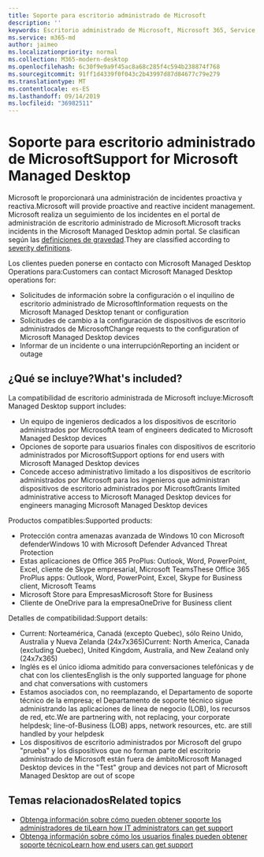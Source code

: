 ```yaml
---
title: Soporte para escritorio administrado de Microsoft
description: ''
keywords: Escritorio administrado de Microsoft, Microsoft 365, Service, Documentation
ms.service: m365-md
author: jaimeo
ms.localizationpriority: normal
ms.collection: M365-modern-desktop
ms.openlocfilehash: 6c30f9e9a9f45ac8a68c285f4c594b238874f768
ms.sourcegitcommit: 91ff1d4339f0f043c2b43997d87d84677c79e279
ms.translationtype: MT
ms.contentlocale: es-ES
ms.lasthandoff: 09/14/2019
ms.locfileid: "36982511"
---
```

# <a name="support-for-microsoft-managed-desktop"></a><span data-ttu-id="0f3b7-103">Soporte para escritorio administrado de Microsoft</span><span class="sxs-lookup"><span data-stu-id="0f3b7-103">Support for Microsoft Managed Desktop</span></span>

<span data-ttu-id="0f3b7-104">Microsoft le proporcionará una administración de incidentes proactiva y reactiva.</span><span class="sxs-lookup"><span data-stu-id="0f3b7-104">Microsoft will provide proactive and reactive incident management.</span></span> <span data-ttu-id="0f3b7-105">Microsoft realiza un seguimiento de los incidentes en el portal de administración de escritorio administrado de Microsoft.</span><span class="sxs-lookup"><span data-stu-id="0f3b7-105">Microsoft tracks incidents in the Microsoft Managed Desktop admin portal.</span></span> <span data-ttu-id="0f3b7-106">Se clasifican según las [definiciones de gravedad](../working-with-managed-desktop/admin-support.md#sev).</span><span class="sxs-lookup"><span data-stu-id="0f3b7-106">They are classified according to [severity definitions](../working-with-managed-desktop/admin-support.md#sev).</span></span>

<span data-ttu-id="0f3b7-107">Los clientes pueden ponerse en contacto con Microsoft Managed Desktop Operations para:</span><span class="sxs-lookup"><span data-stu-id="0f3b7-107">Customers can contact Microsoft Managed Desktop operations for:</span></span>
- <span data-ttu-id="0f3b7-108">Solicitudes de información sobre la configuración o el inquilino de escritorio administrado de Microsoft</span><span class="sxs-lookup"><span data-stu-id="0f3b7-108">Information requests on the Microsoft Managed Desktop tenant or configuration</span></span>
- <span data-ttu-id="0f3b7-109">Solicitudes de cambio a la configuración de dispositivos de escritorio administrados de Microsoft</span><span class="sxs-lookup"><span data-stu-id="0f3b7-109">Change requests to the configuration of Microsoft Managed Desktop devices</span></span>
- <span data-ttu-id="0f3b7-110">Informar de un incidente o una interrupción</span><span class="sxs-lookup"><span data-stu-id="0f3b7-110">Reporting an incident or outage</span></span>

## <a name="whats-included"></a><span data-ttu-id="0f3b7-111">¿Qué se incluye?</span><span class="sxs-lookup"><span data-stu-id="0f3b7-111">What's included?</span></span>

<span data-ttu-id="0f3b7-112">La compatibilidad de escritorio administrada de Microsoft incluye:</span><span class="sxs-lookup"><span data-stu-id="0f3b7-112">Microsoft Managed Desktop support includes:</span></span>

- <span data-ttu-id="0f3b7-113">Un equipo de ingenieros dedicados a los dispositivos de escritorio administrados por Microsoft</span><span class="sxs-lookup"><span data-stu-id="0f3b7-113">A team of engineers dedicated to Microsoft Managed Desktop devices</span></span>
- <span data-ttu-id="0f3b7-114">Opciones de soporte para usuarios finales con dispositivos de escritorio administrados por Microsoft</span><span class="sxs-lookup"><span data-stu-id="0f3b7-114">Support options for end users with Microsoft Managed Desktop devices</span></span>
- <span data-ttu-id="0f3b7-115">Concede acceso administrativo limitado a los dispositivos de escritorio administrados por Microsoft para los ingenieros que administran dispositivos de escritorio administrados por Microsoft</span><span class="sxs-lookup"><span data-stu-id="0f3b7-115">Grants limited administrative access to Microsoft Managed Desktop devices for engineers managing Microsoft Managed Desktop devices</span></span> 

<span data-ttu-id="0f3b7-116">Productos compatibles:</span><span class="sxs-lookup"><span data-stu-id="0f3b7-116">Supported products:</span></span>

- <span data-ttu-id="0f3b7-117">Protección contra amenazas avanzada de Windows 10 con Microsoft defender</span><span class="sxs-lookup"><span data-stu-id="0f3b7-117">Windows 10 with Microsoft Defender Advanced Threat Protection</span></span> 
- <span data-ttu-id="0f3b7-118">Estas aplicaciones de Office 365 ProPlus: Outlook, Word, PowerPoint, Excel, cliente de Skype empresarial, Microsoft Teams</span><span class="sxs-lookup"><span data-stu-id="0f3b7-118">These Office 365 ProPlus apps: Outlook, Word, PowerPoint, Excel, Skype for Business client, Microsoft Teams</span></span> 
- <span data-ttu-id="0f3b7-119">Microsoft Store para Empresas</span><span class="sxs-lookup"><span data-stu-id="0f3b7-119">Microsoft Store for Business</span></span> 
- <span data-ttu-id="0f3b7-120">Cliente de OneDrive para la empresa</span><span class="sxs-lookup"><span data-stu-id="0f3b7-120">OneDrive for Business client</span></span> 

<span data-ttu-id="0f3b7-121">Detalles de compatibilidad:</span><span class="sxs-lookup"><span data-stu-id="0f3b7-121">Support details:</span></span>

- <span data-ttu-id="0f3b7-122">Current: Norteamérica, Canadá (excepto Quebec), sólo Reino Unido, Australia y Nueva Zelanda (24x7x365)</span><span class="sxs-lookup"><span data-stu-id="0f3b7-122">Current: North America, Canada (excluding Quebec), United Kingdom, Australia, and New Zealand only (24x7x365)</span></span> 
- <span data-ttu-id="0f3b7-123">Inglés es el único idioma admitido para conversaciones telefónicas y de chat con los clientes</span><span class="sxs-lookup"><span data-stu-id="0f3b7-123">English is the only supported language for phone and chat conversations with customers</span></span> 
- <span data-ttu-id="0f3b7-124">Estamos asociados con, no reemplazando, el Departamento de soporte técnico de la empresa; el Departamento de soporte técnico sigue administrando las aplicaciones de línea de negocio (LOB), los recursos de red, etc.</span><span class="sxs-lookup"><span data-stu-id="0f3b7-124">We are partnering with, not replacing, your corporate helpdesk; line-of-Business (LOB) apps, network resources, etc. are still handled by your helpdesk</span></span> 
- <span data-ttu-id="0f3b7-125">Los dispositivos de escritorio administrados por Microsoft del grupo "prueba" y los dispositivos que no forman parte del escritorio administrado de Microsoft están fuera de ámbito</span><span class="sxs-lookup"><span data-stu-id="0f3b7-125">Microsoft Managed Desktop devices in the "Test" group and devices not part of Microsoft Managed Desktop are out of scope</span></span> 


## <a name="related-topics"></a><span data-ttu-id="0f3b7-126">Temas relacionados</span><span class="sxs-lookup"><span data-stu-id="0f3b7-126">Related topics</span></span>

- [<span data-ttu-id="0f3b7-127">Obtenga información sobre cómo pueden obtener soporte los administradores de ti</span><span class="sxs-lookup"><span data-stu-id="0f3b7-127">Learn how IT administrators can get support</span></span>](../working-with-managed-desktop/admin-support.md)
- [<span data-ttu-id="0f3b7-128">Obtenga información sobre cómo los usuarios finales pueden obtener soporte técnico</span><span class="sxs-lookup"><span data-stu-id="0f3b7-128">Learn how end users can get support</span></span>](../working-with-managed-desktop/end-user-support.md)
